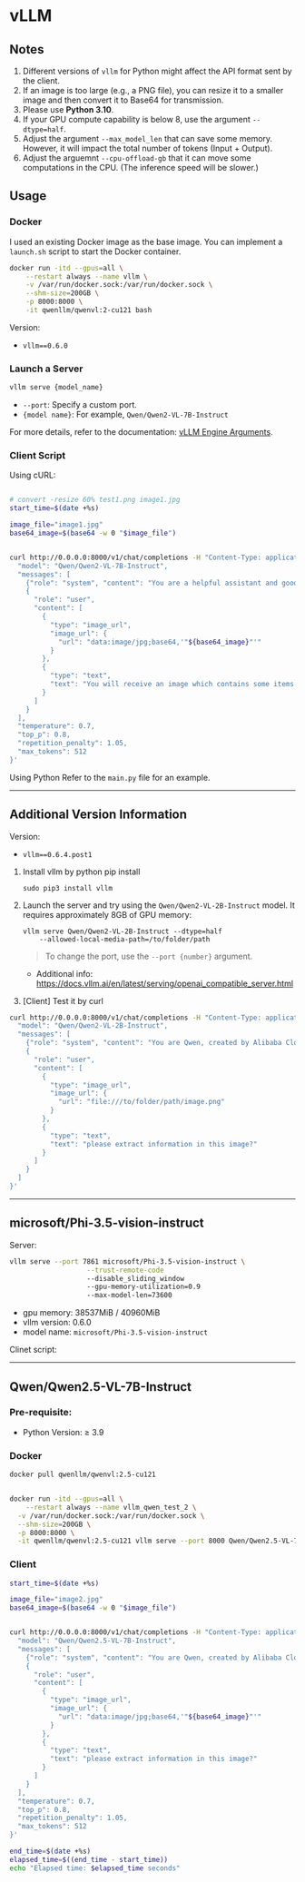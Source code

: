 
# vLLM

## Notes

1. Different versions of `vllm` for Python might affect the API format sent by the client.  
2. If an image is too large (e.g., a PNG file), you can resize it to a smaller image and then convert it to Base64 for transmission.  
3. Please use **Python 3.10**.  
4. If your GPU compute capability is below 8, use the argument `--dtype=half`.  
5. Adjust the argument `--max_model_len` that can save some memory. However, it will impact the total number of tokens (Input + Output).
6. Adjust the arguemnt `--cpu-offload-gb` that it can move some computations in the CPU. (The inference speed will be slower.)

## Usage

### Docker

I used an existing Docker image as the base image. You can implement a `launch.sh` script to start the Docker container.  

```bash
docker run -itd --gpus=all \
	--restart always --name vllm \
    -v /var/run/docker.sock:/var/run/docker.sock \
    --shm-size=200GB \
    -p 8000:8000 \
    -it qwenllm/qwenvl:2-cu121 bash
```

Version:

- `vllm==0.6.0`

### Launch a Server

```bash
vllm serve {model_name}
```

- `--port`: Specify a custom port.
- `{model name}`: For example, `Qwen/Qwen2-VL-7B-Instruct`

For more details, refer to the documentation: [vLLM Engine Arguments](https://docs.vllm.ai/en/v0.4.3/models/engine_args.html).

### Client Script

Using cURL:

```bash

# convert -resize 60% test1.png image1.jpg
start_time=$(date +%s)

image_file="image1.jpg"
base64_image=$(base64 -w 0 "$image_file")


curl http://0.0.0.0:8000/v1/chat/completions -H "Content-Type: application/json" -d '{
  "model": "Qwen/Qwen2-VL-7B-Instruct",
  "messages": [
    {"role": "system", "content": "You are a helpful assistant and good at reading the text on image. Please extract the above item and their corresponding content from the input image and return them in json format."}, 
    {
      "role": "user", 
      "content": [
        {
          "type": "image_url",
          "image_url": {
            "url": "data:image/jpg;base64,'"${base64_image}"'"
          }
        },
        {
          "type": "text",
          "text": "You will receive an image which contains some items as follow: - ID card number - issue date in English - expiry date in English"
        }
      ]
    }
  ],
  "temperature": 0.7,
  "top_p": 0.8,
  "repetition_penalty": 1.05,
  "max_tokens": 512
}'
```

Using Python
Refer to the `main.py` file for an example.

---

## Additional Version Information

Version:

- `vllm==0.6.4.post1`

1. Install vllm by python pip install

    ```
    sudo pip3 install vllm
    ```

2. Launch the server and try using the `Qwen/Qwen2-VL-2B-Instruct` model. It requires approximately 8GB of GPU memory:

    ```
    vllm serve Qwen/Qwen2-VL-2B-Instruct --dtype=half 
        --allowed-local-media-path=/to/folder/path
    ```

    >To change the port, use the `--port {number}` argument.

   - Additional info: https://docs.vllm.ai/en/latest/serving/openai_compatible_server.html

3. [Client] Test it by curl

```bash
curl http://0.0.0.0:8000/v1/chat/completions -H "Content-Type: application/json" -d '{
  "model": "Qwen/Qwen2-VL-2B-Instruct",
  "messages": [
    {"role": "system", "content": "You are Qwen, created by Alibaba Cloud. You are a helpful assistant."}, 
    {
      "role": "user", 
      "content": [
        {
          "type": "image_url",
          "image_url": {
            "url": "file:///to/folder/path/image.png"
          }
        },
        {
          "type": "text",
          "text": "please extract information in this image?"
        }
      ]
    }
  ]
}'
```

---


## microsoft/Phi-3.5-vision-instruct

Server:

```bash
vllm serve --port 7861 microsoft/Phi-3.5-vision-instruct \
				   --trust-remote-code  
				   --disable_sliding_window 
				   --gpu-memory-utilization=0.9 
				   --max-model-len=73600
```

- gpu memory: 38537MiB / 40960MiB
- vllm version: 0.6.0
- model name: `microsoft/Phi-3.5-vision-instruct`

Clinet script:

---

## Qwen/Qwen2.5-VL-7B-Instruct

### Pre-requisite:

- Python Version: ≥ 3.9

### Docker

```bash
docker pull qwenllm/qwenvl:2.5-cu121


docker run -itd --gpus=all \
	--restart always --name vllm_qwen_test_2 \
  -v /var/run/docker.sock:/var/run/docker.sock \
  --shm-size=200GB \
  -p 8000:8000 \
  -it qwenllm/qwenvl:2.5-cu121 vllm serve --port 8000 Qwen/Qwen2.5-VL-7B-Instruct --max_model_len=32768
```

### Client

```bash
start_time=$(date +%s)

image_file="image2.jpg"
base64_image=$(base64 -w 0 "$image_file")


curl http://0.0.0.0:8000/v1/chat/completions -H "Content-Type: application/json" -d '{
  "model": "Qwen/Qwen2.5-VL-7B-Instruct",
  "messages": [
    {"role": "system", "content": "You are Qwen, created by Alibaba Cloud. You are a helpful assistant."}, 
    {
      "role": "user", 
      "content": [
        {
          "type": "image_url",
          "image_url": {
            "url": "data:image/jpg;base64,'"${base64_image}"'"
          }
        },
        {
          "type": "text",
          "text": "please extract information in this image?"
        }
      ]
    }
  ],
  "temperature": 0.7,
  "top_p": 0.8,
  "repetition_penalty": 1.05,
  "max_tokens": 512
}'

end_time=$(date +%s)
elapsed_time=$((end_time - start_time))
echo "Elapsed time: $elapsed_time seconds"
```
